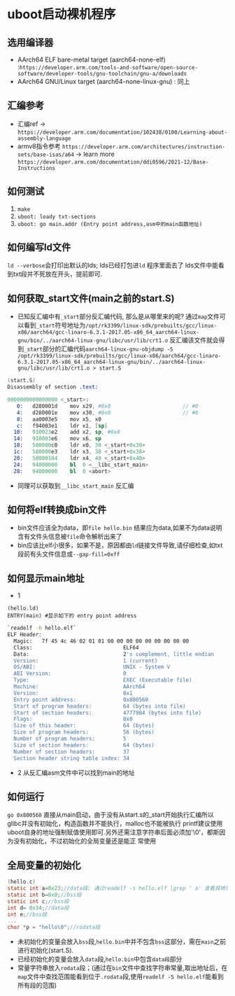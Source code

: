 # uboot启动裸机程序

## 选用编译器
* AArch64 ELF bare-metal target (aarch64-none-elf) :`https://developer.arm.com/tools-and-software/open-source-software/developer-tools/gnu-toolchain/gnu-a/downloads`
* AArch64 GNU/Linux target (aarch64-none-linux-gnu) : 同上

## 汇编参考
* 汇编ref -> `https://developer.arm.com/documentation/102438/0100/Learning-about-assembly-language`
* armv8指令参考 `https://developer.arm.com/architectures/instruction-sets/base-isas/a64` 
     -> learn more `https://developer.arm.com/documentation/ddi0596/2021-12/Base-Instructions`

## 如何测试
1. `make`
3. `uboot: loady txt-sections `
2. `uboot: go main.addr (Entry point address,asm中的main函数地址)`

## 如何编写ld文件
`ld --verbose`会打印出默认的lds; lds已经打包进`ld` 程序里面去了
lds文件中能看到txt段并不死放在开头，提前即可.

## 如何获取_start文件(main之前的start.S)
* 已知反汇编中有`_start`部分反汇编代码, 那么是从哪里来的呢?
    通过`map`文件可以看到`_start`符号地址为`/opt/rk3399/linux-sdk/prebuilts/gcc/linux-x86/aarch64/gcc-linaro-6.3.1-2017.05-x86_64_aarch64-linux-gnu/bin/../aarch64-linux-gnu/libc/usr/lib/crt1.o`
    反汇编该文件就会得到`_start`部分的汇编代码`aarch64-linux-gnu-objdump -S /opt/rk3399/linux-sdk/prebuilts/gcc/linux-x86/aarch64/gcc-linaro-6.3.1-2017.05-x86_64_aarch64-linux-gnu/bin/../aarch64-linux-gnu/libc/usr/lib/crt1.o > start.S`
    
```start.S
(start.S)    
Disassembly of section .text:

0000000000000000 <_start>:
   0:	d280001d 	mov	x29, #0x0                   	// #0
   4:	d280001e 	mov	x30, #0x0                   	// #0
   8:	aa0003e5 	mov	x5, x0
   c:	f94003e1 	ldr	x1, [sp]
  10:	910023e2 	add	x2, sp, #0x8
  14:	910003e6 	mov	x6, sp
  18:	580000c0 	ldr	x0, 30 <_start+0x30>
  1c:	580000e3 	ldr	x3, 38 <_start+0x38>
  20:	58000104 	ldr	x4, 40 <_start+0x40>
  24:	94000000 	bl	0 <__libc_start_main>
  28:	94000000 	bl	0 <abort>

```
* 同理可以获取到`__libc_start_main` 反汇编

## 如何将elf转换成bin文件
* bin文件应该全为data，即`file hello.bin` 结果应为data,如果不为data说明含有文件头信息被`file`命令解析出来了
* bin应该比elf小很多，如果不是，原因都由`ld`链接文件导致,请仔细检查,如txt段前有头文件信息或`--gap-fill=0xff`

## 如何显示main地址
* 1
``` hello.ld
(hello.ld)
ENTRY(main) #显示如下的 entry point address

```
```bash
`readelf -h hello.elf`
ELF Header:
  Magic:   7f 45 4c 46 02 01 01 00 00 00 00 00 00 00 00 00
  Class:                             ELF64
  Data:                              2's complement, little endian
  Version:                           1 (current)
  OS/ABI:                            UNIX - System V
  ABI Version:                       0
  Type:                              EXEC (Executable file)
  Machine:                           AArch64
  Version:                           0x1
  Entry point address:               0x800560
  Start of program headers:          64 (bytes into file)
  Start of section headers:          4777984 (bytes into file)
  Flags:                             0x0
  Size of this header:               64 (bytes)
  Size of program headers:           56 (bytes)
  Number of program headers:         5
  Size of section headers:           64 (bytes)
  Number of section headers:         37
  Section header string table index: 34
```
* 2
  从反汇编asm文件中可以找到main的地址

## 如何运行
`go 0x800560` 直接从main启动，由于没有从start.s的_start开始执行汇编所以glibc并没有初始化，构造函数并不能执行，malloc也不能被执行
printf建议使用uboot自身的地址强制赋值使用即可.另外还需注意字符串后面必须加'\0'，都斯因为没有初始化，不过初始化的全局变量还是能正
常使用

## 全局变量的初始化
```hello.c
(hello.c)
static int a=0x23;//data段; 通过readelf -s hello.elf |grep ' a' 查看其地址，然后在map文件中查看所属段
static int b=0x0;//bss段
static int c;//bss段
int d= 0x34;//data段
int e;//bss段
...
char *p = "hello\0";//rodata段
```
* 未初始化的变量会放入`bss`段,`hello.bin`中并不包含`bss`这部分，需在`main`之前进行初始化(start.S).   
* 已经初始化的变量会放入`data`段,`hello.bin`中包含`data段`部分 
* 常量字符串放入`rodata`段；(通过在`bin`文件中查找字符串常量,取出地址后，在`map`文件中查找范围能看到位于`.rodata`段,使用`readelf -S hello.elf`能看到所有段的范围)

